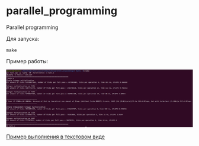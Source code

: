 # parallel_programming
Parallel programming 


Для запуска:

```shell
make
```


Пример работы: 

![result](src/result.png)

[Пример выполнения в текстовом виде](https://github.com/disc0nn3ct/parallel_programming/blob/main/1%20Hw/Ex.%201/src/result.txt)